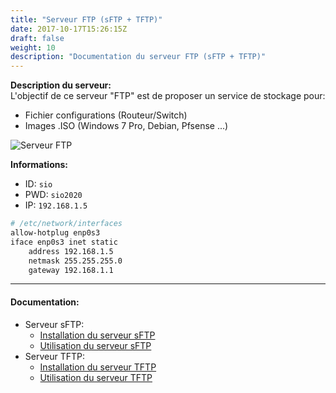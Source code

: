 ```yaml
---
title: "Serveur FTP (sFTP + TFTP)"
date: 2017-10-17T15:26:15Z
draft: false
weight: 10
description: "Documentation du serveur FTP (sFTP + TFTP)"
---
```


**Description du serveur:**  
L'objectif de ce serveur "FTP" est de proposer un service de stockage pour:  
- Fichier configurations (Routeur/Switch)
- Images .ISO (Windows 7 Pro, Debian, Pfsense ...)

![Serveur FTP](/images/ftp/FTP_SERVER.jpg)


**Informations:**
- ID: `sio`
- PWD: `sio2020`
- IP: `192.168.1.5`

```Bash  
# /etc/network/interfaces
allow-hotplug enp0s3
iface enp0s3 inet static
    address 192.168.1.5 
    netmask 255.255.255.0
    gateway 192.168.1.1
```

---  

#### Documentation:  
- Serveur sFTP:
	- [Installation du serveur sFTP](/ftp/sftp/install_sftp/)
	- [Utilisation du serveur sFTP](/ftp/sftp/use_sftp/)
- Serveur TFTP:
	- [Installation du serveur TFTP](/ftp/tftp/install_tftp/)
	- [Utilisation du serveur TFTP](/ftp/tftp/use_tftp/)